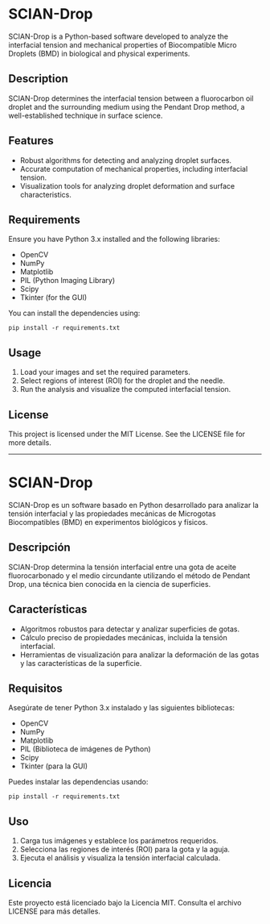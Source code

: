 # SCIAN-Drop

SCIAN-Drop is a Python-based software developed to analyze the interfacial tension and mechanical properties of Biocompatible Micro Droplets (BMD) in biological and physical experiments.

## Description
SCIAN-Drop determines the interfacial tension between a fluorocarbon oil droplet and the surrounding medium using the Pendant Drop method, a well-established technique in surface science.

## Features
- Robust algorithms for detecting and analyzing droplet surfaces.
- Accurate computation of mechanical properties, including interfacial tension.
- Visualization tools for analyzing droplet deformation and surface characteristics.

## Requirements
Ensure you have Python 3.x installed and the following libraries:
- OpenCV
- NumPy
- Matplotlib
- PIL (Python Imaging Library)
- Scipy
- Tkinter (for the GUI)

You can install the dependencies using:
```
pip install -r requirements.txt
```

## Usage
1. Load your images and set the required parameters.
2. Select regions of interest (ROI) for the droplet and the needle.
3. Run the analysis and visualize the computed interfacial tension.

## License
This project is licensed under the MIT License. See the LICENSE file for more details.

---

# SCIAN-Drop
SCIAN-Drop es un software basado en Python desarrollado para analizar la tensión interfacial y las propiedades mecánicas de Microgotas Biocompatibles (BMD) en experimentos biológicos y físicos.

## Descripción
SCIAN-Drop determina la tensión interfacial entre una gota de aceite fluorocarbonado y el medio circundante utilizando el método de Pendant Drop, una técnica bien conocida en la ciencia de superficies.

## Características
- Algoritmos robustos para detectar y analizar superficies de gotas.
- Cálculo preciso de propiedades mecánicas, incluida la tensión interfacial.
- Herramientas de visualización para analizar la deformación de las gotas y las características de la superficie.

## Requisitos
Asegúrate de tener Python 3.x instalado y las siguientes bibliotecas:

- OpenCV
- NumPy
- Matplotlib
- PIL (Biblioteca de imágenes de Python)
- Scipy
- Tkinter (para la GUI)
  
Puedes instalar las dependencias usando:

```
pip install -r requirements.txt
```

## Uso
1. Carga tus imágenes y establece los parámetros requeridos.
2. Selecciona las regiones de interés (ROI) para la gota y la aguja.
3. Ejecuta el análisis y visualiza la tensión interfacial calculada.

## Licencia
Este proyecto está licenciado bajo la Licencia MIT. Consulta el archivo LICENSE para más detalles.
